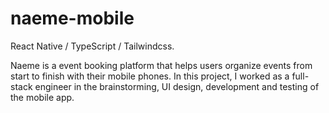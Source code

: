 # naeme-mobile

React Native / TypeScript / Tailwindcss.

Naeme is a event booking platform that helps users organize events from start to finish with their mobile phones.
In this project, I worked as a full-stack engineer in the brainstorming, UI design, development and testing of the mobile app.

